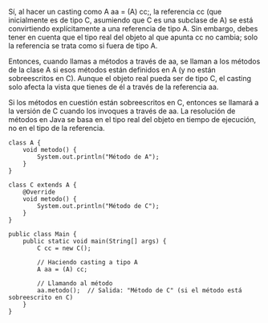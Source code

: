 Sí, al hacer un casting como A aa = (A) cc;, la referencia cc (que inicialmente es de tipo C, asumiendo que C es una subclase de A) se está convirtiendo explícitamente a una referencia de tipo A. Sin embargo, debes tener en cuenta que el tipo real del objeto al que apunta cc no cambia; solo la referencia se trata como si fuera de tipo A.

Entonces, cuando llamas a métodos a través de aa, se llaman a los métodos de la clase A si esos métodos están definidos en A (y no están sobreescritos en C). Aunque el objeto real pueda ser de tipo C, el casting solo afecta la vista que tienes de él a través de la referencia aa.

Si los métodos en cuestión están sobreescritos en C, entonces se llamará a la versión de C cuando los invoques a través de aa. La resolución de métodos en Java se basa en el tipo real del objeto en tiempo de ejecución, no en el tipo de la referencia.

```
class A {
    void metodo() {
        System.out.println("Método de A");
    }
}

class C extends A {
    @Override
    void metodo() {
        System.out.println("Método de C");
    }
}

public class Main {
    public static void main(String[] args) {
        C cc = new C();

        // Haciendo casting a tipo A
        A aa = (A) cc;

        // Llamando al método
        aa.metodo();  // Salida: "Método de C" (si el método está sobreescrito en C)
    }
}

```
